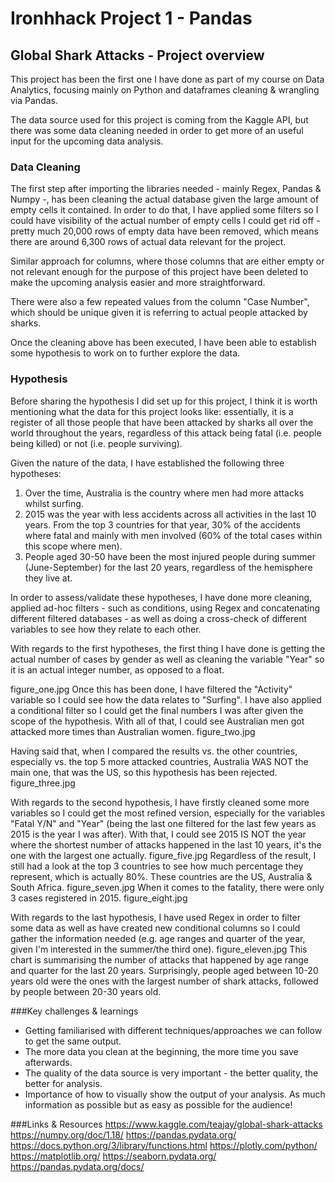 # Ironhhack Project 1 - Pandas
## Global Shark Attacks - Project overview
This project has been the first one I have done as part of my course on Data Analytics, focusing mainly on Python and dataframes cleaning & wrangling via Pandas.

The data source used for this project is coming from the Kaggle API, but there was some data cleaning needed in order to get more of an useful input for the upcoming data analysis. 

### Data Cleaning
The first step after importing the libraries needed - mainly Regex, Pandas & Numpy -, has been cleaning the actual database given the large amount of empty cells it contained. In order to do that, I have applied some filters so I could have visibility of the actual number of empty cells I could get rid off - pretty much 20,000 rows of empty data have been removed, which means there are around 6,300 rows of actual data relevant for the project.

Similar approach for columns, where those columns that are either empty or not relevant enough for the purpose of this project have been deleted to make the upcoming analysis easier and more straightforward.

There were also a few repeated values from the column "Case Number", which should be unique given it is referring to actual people attacked by sharks.

Once the cleaning above has been executed, I have been able to establish some hypothesis to work on to further explore the data.

### Hypothesis
Before sharing the hypothesis I did set up for this project, I think it is worth mentioning what the data for this project looks like: essentially, it is a register of all those people that have been attacked by sharks all over the world throughout the years, regardless of this attack being fatal (i.e. people being killed) or not (i.e. people surviving).

Given the nature of the data, I have established the following three hypotheses:

1) Over the time, Australia is the country where men had more attacks whilst surfing.
2) 2015 was the year with less accidents across all activities in the last 10 years. From the top 3 countries for that year, 30% of the accidents where fatal and mainly with men involved (60% of the total cases within this scope where men).
3) People aged 30-50 have been the most injured people during summer (June-September) for the last 20 years, regardless of the hemisphere they live at.


In order to assess/validate these hypotheses, I have done more cleaning, applied ad-hoc filters - such as conditions, using Regex and concatenating different filtered databases - as well as doing a cross-check of different variables to see how they relate to each other.

With regards to the first hypotheses, the first thing I have done is getting the actual number of cases by gender as well as cleaning the variable "Year" so it is an actual integer number, as opposed to a float.

figure_one.jpg
Once this has been done, I have filtered the "Activity" variable so I could see how the data relates to "Surfing". I have also applied a conditional filter so I could get the final numbers I was after given the scope of the hypothesis. With all of that, I could see Australian men got attacked more times than Australian women.
figure_two.jpg

Having said that, when I compared the results vs. the other countries, especially vs. the top 5 more attacked countries, Australia WAS NOT the main one, that was the US, so this hypothesis has been rejected.
figure_three.jpg

With regards to the second hypothesis, I have firstly cleaned some more variables so I could get the most refined version, especially for the variables "Fatal Y/N" and "Year" (being the last one filtered for the last few years as 2015 is the year I was after).
With that, I could see 2015 IS NOT the year where the shortest number of attacks happened in the last 10 years, it's the one with the largest one actually.
figure_five.jpg
Regardless of the result, I still had a look at the top 3 countries to see how much percentage they represent, which is actually 80%. These countries are the US, Australia & South Africa.
figure_seven.jpg
When it comes to the fatality, there were only 3 cases registered in 2015.
figure_eight.jpg

With regards to the last hypothesis, I have used Regex in order to filter some data as well as have created new conditional columns so I could gather the information needed (e.g. age ranges and quarter of the year, given I'm interested in the summer/the third one).
figure_eleven.jpg
This chart is summarising the number of attacks that happened by age range and quarter for the last 20 years.
Surprisingly, people aged between 10-20 years old were the ones with the largest number of shark attacks, followed by people between 20-30 years old.

###Key challenges & learnings
- Getting familiarised with different techniques/approaches we can follow to get the same output.
- The more data you clean  at the beginning, the more time you save afterwards.
- The quality of the data source is very important - the better quality, the better for analysis.
- Importance of how to visually show the output of your analysis. As much information as possible but as easy as possible for the audience!


###Links & Resources
    https://www.kaggle.com/teajay/global-shark-attacks
    https://numpy.org/doc/1.18/
    https://pandas.pydata.org/
    https://docs.python.org/3/library/functions.html
    https://plotly.com/python/
    https://matplotlib.org/
    https://seaborn.pydata.org/
    https://pandas.pydata.org/docs/




[def]: images/figure_one.jpg